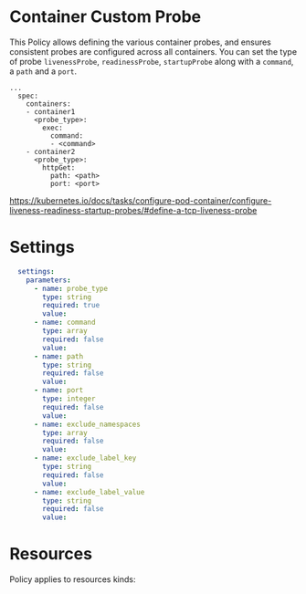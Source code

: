 # Container Custom Probe

This Policy allows defining the various container probes, and ensures consistent probes are configured across all containers. You can set the type of probe `livenessProbe`, `readinessProbe`, `startupProbe` along with a `command`, a `path` and a `port`. 


```
...
  spec:
    containers:
    - container1
      <probe_type>:
        exec:
          command: 
          - <command>
    - container2
      <probe_type>:
        httpGet:
          path: <path>
          port: <port>
```
https://kubernetes.io/docs/tasks/configure-pod-container/configure-liveness-readiness-startup-probes/#define-a-tcp-liveness-probe


# Settings
```yaml
  settings:
    parameters:
      - name: probe_type
        type: string
        required: true
        value:
      - name: command
        type: array
        required: false
        value:
      - name: path
        type: string
        required: false
        value:
      - name: port
        type: integer
        required: false
        value:
      - name: exclude_namespaces
        type: array
        required: false
        value:
      - name: exclude_label_key
        type: string
        required: false
        value:
      - name: exclude_label_value
        type: string
        required: false
        value:
```

# Resources
Policy applies to resources kinds:

